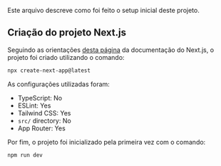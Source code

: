 Este arquivo descreve como foi feito o setup inicial deste projeto.

## Criação do projeto Next.js

Seguindo as orientações [desta página](https://nextjs.org/docs/getting-started/installation) da documentação do Next.js, o projeto foi criado utilizando o comando:

```bash
npx create-next-app@latest
```

As configurações utilizadas foram:

- TypeScript: No
- ESLint: Yes
- Tailwind CSS: Yes
- `src/` directory: No
- App Router: Yes

Por fim, o projeto foi inicializado pela primeira vez com o comando:

```bash
npm run dev
```
